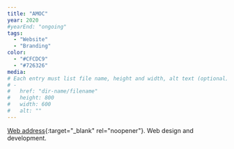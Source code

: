 ```yaml
---
title: "AMOC"
year: 2020
#yearEnd: "ongoing"
tags: 
  - "Website"
  - "Branding"
color: 
  - "#CFCDC9"
  - "#726326"
media: 
# Each entry must list file name, height and width, alt text (optional)
# -
#   href: "dir-name/filename"
#   height: 800
#   width: 600
#   alt: ""
---
```

[Web address](https://amocarroll.com/){:target="_blank" rel="noopener"}.
Web design and development.

